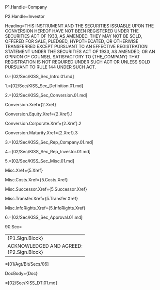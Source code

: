 P1.Handle=Company

P2.Handle=Investor

Heading=<span style="text-transform: uppercase">THIS INSTRUMENT AND THE SECURITIES ISSUABLE UPON THE CONVERSION HEREOF HAVE NOT BEEN REGISTERED UNDER THE SECURITIES ACT OF 1933, AS AMENDED. THEY MAY NOT BE SOLD, OFFERED FOR SALE, PLEDGED, HYPOTHECATED, OR OTHERWISE TRANSFERRED EXCEPT PURSUANT TO AN EFFECTIVE REGISTRATION STATEMENT UNDER THE SECURITIES ACT OF 1933, AS AMENDED, OR AN OPINION OF COUNSEL SATISFACTORY TO {the_Company} THAT REGISTRATION IS NOT REQUIRED UNDER SUCH ACT OR UNLESS SOLD PURSUANT TO RULE 144 UNDER SUCH ACT.</span>

0.=[02/Sec/KISS_Sec_Intro.01.md]

1.=[02/Sec/KISS_Sec_Definition.01.md]

2.=[02/Sec/KISS_Sec_Conversion.01.md]

Conversion.Xref={2.Xref}

Conversion.Equity.Xref={2.Xref}.1

Conversion.Corporate.Xref={2.Xref}.2

Conversion.Maturity.Xref={2.Xref}.3

3.=[02/Sec/KISS_Sec_Rep_Company.01.md]

4.=[02/Sec/KISS_Sec_Rep_Investor.01.md]

5.=[02/Sec/KISS_Sec_Misc.01.md]

Misc.Xref={5.Xref}

Misc.Costs.Xref={5.Costs.Xref}

Misc.Successor.Xref={5.Successor.Xref}

Misc.Transfer.Xref={5.Transfer.Xref}

Misc.InfoRights.Xref={5.InfoRights.Xref}

6.=[02/Sec/KISS_Sec_Approval.01.md]


90.Sec=<table><tr><td valign="top">{P1.Sign.Block}</td></tr><tr><td valign="top">ACKNOWLEDGED AND AGREED:<br>{P2.Sign.Block}</td></tr></table>

=[01/Agt/Bit/Secs/06]

DocBody={Doc}

=[02/Sec/KISS_DT.01.md]